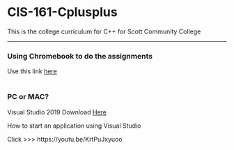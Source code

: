 # CIS-161-Cplusplus
This is the college curriculum for C++ for Scott Community College
 <br>
<hr>

<h3>Using Chromebook to do the assignments</h3>
 Use this link <a href="http://cpp.sh/"> here </a><br>
 <br>
<h3>PC or MAC?</h3>
<p>Visual Studio 2019 Download <a href="https://visualstudio.microsoft.com/downloads/"> Here</a><p> 

<p>How to start an application using Visual Studio</p>
Click >>> https://youtu.be/KrtPuJxyuoo
